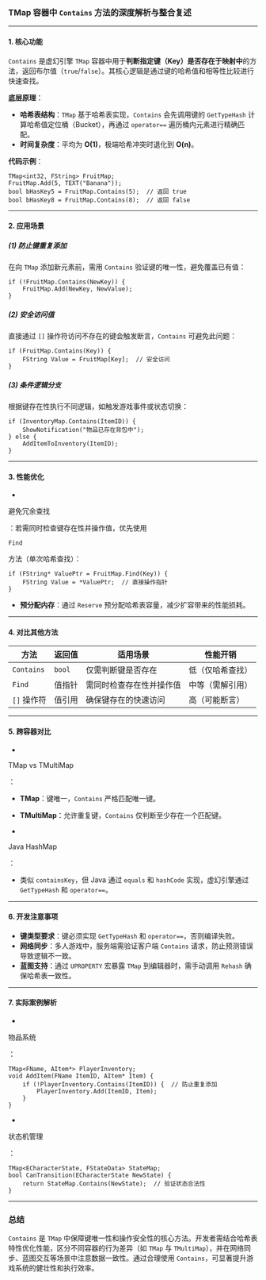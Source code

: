 ### **TMap 容器中 `Contains` 方法的深度解析与整合复述**

------

#### **1. 核心功能**

`Contains` 是虚幻引擎 `TMap` 容器中用于**判断指定键（Key）是否存在于映射中**的方法，返回布尔值（`true`/`false`）。其核心逻辑是通过键的哈希值和相等性比较进行快速查找。

**底层原理**：

- **哈希表结构**：`TMap` 基于哈希表实现，`Contains` 会先调用键的 `GetTypeHash` 计算哈希值定位桶（Bucket），再通过 `operator==` 遍历桶内元素进行精确匹配。
- **时间复杂度**：平均为 **O(1)**，极端哈希冲突时退化到 **O(n)**。

**代码示例**：

```
TMap<int32, FString> FruitMap;
FruitMap.Add(5, TEXT("Banana"));
bool bHasKey5 = FruitMap.Contains(5);  // 返回 true
bool bHasKey8 = FruitMap.Contains(8);  // 返回 false
```

------

#### **2. 应用场景**

##### **(1) 防止键重复添加**

在向 `TMap` 添加新元素前，需用 `Contains` 验证键的唯一性，避免覆盖已有值：

```
if (!FruitMap.Contains(NewKey)) {
    FruitMap.Add(NewKey, NewValue);
}
```

##### **(2) 安全访问值**

直接通过 `[]` 操作符访问不存在的键会触发断言，`Contains` 可避免此问题：

```
if (FruitMap.Contains(Key)) {
    FString Value = FruitMap[Key];  // 安全访问
}
```

##### **(3) 条件逻辑分支**

根据键存在性执行不同逻辑，如触发游戏事件或状态切换：

```
if (InventoryMap.Contains(ItemID)) {
    ShowNotification("物品已存在背包中");
} else {
    AddItemToInventory(ItemID);
}
```

------

#### **3. 性能优化**

- 

  避免冗余查找

  ：若需同时检查键存在性并操作值，优先使用 

  ```
  Find
  ```

   方法（单次哈希查找）：

  ```
  if (FString* ValuePtr = FruitMap.Find(Key)) {
      FString Value = *ValuePtr;  // 直接操作指针
  }
  ```

- **预分配内存**：通过 `Reserve` 预分配哈希表容量，减少扩容带来的性能损耗。

------

#### **4. 对比其他方法**

| 方法        | 返回值 | 适用场景                 | 性能开销         |
| ----------- | ------ | ------------------------ | ---------------- |
| `Contains`  | `bool` | 仅需判断键是否存在       | 低（仅哈希查找） |
| `Find`      | 值指针 | 需同时检查存在性并操作值 | 中等（需解引用） |
| `[]` 操作符 | 值引用 | 确保键存在的快速访问     | 高（可能断言）   |

------

#### **5. 跨容器对比**

- 

  TMap vs TMultiMap

  ：

  - **TMap**：键唯一，`Contains` 严格匹配唯一键。
  - **TMultiMap**：允许重复键，`Contains` 仅判断至少存在一个匹配键。

- 

  Java HashMap

  ：

  - 类似 `containsKey`，但 Java 通过 `equals` 和 `hashCode` 实现，虚幻引擎通过 `GetTypeHash` 和 `operator==`。

------

#### **6. 开发注意事项**

- **键类型要求**：键必须实现 `GetTypeHash` 和 `operator==`，否则编译失败。
- **网络同步**：多人游戏中，服务端需验证客户端 `Contains` 请求，防止预测错误导致逻辑不一致。
- **蓝图支持**：通过 `UPROPERTY` 宏暴露 `TMap` 到编辑器时，需手动调用 `Rehash` 确保哈希表一致性。

------

#### **7. 实际案例解析**

- 

  物品系统

  ：

  ```
  TMap<FName, AItem*> PlayerInventory;
  void AddItem(FName ItemID, AItem* Item) {
      if (!PlayerInventory.Contains(ItemID)) {  // 防止重复添加
          PlayerInventory.Add(ItemID, Item);
      }
  }
  ```

- 

  状态机管理

  ：

  ```
  TMap<ECharacterState, FStateData> StateMap;
  bool CanTransition(ECharacterState NewState) {
      return StateMap.Contains(NewState);  // 验证状态合法性
  }
  ```

------

### **总结**

`Contains` 是 `TMap` 中保障键唯一性和操作安全性的核心方法。开发者需结合哈希表特性优化性能，区分不同容器的行为差异（如 `TMap` 与 `TMultiMap`），并在网络同步、蓝图交互等场景中注意数据一致性。通过合理使用 `Contains`，可显著提升游戏系统的健壮性和执行效率。